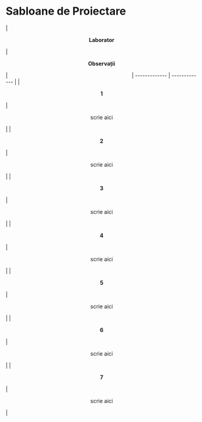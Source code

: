 # Sabloane de Proiectare 

|<p align="center">**Laborator**</p>| <p align="center">**Observații**</p>| &nbsp; &nbsp; &nbsp; &nbsp; &nbsp; &nbsp; &nbsp; &nbsp; &nbsp; &nbsp; &nbsp; &nbsp; &nbsp; &nbsp; &nbsp;&nbsp; &nbsp; &nbsp; &nbsp; &nbsp; &nbsp; &nbsp; &nbsp; &nbsp; &nbsp; &nbsp; &nbsp; &nbsp; &nbsp; &nbsp; &nbsp; &nbsp; &nbsp; &nbsp; &nbsp; &nbsp;&nbsp; &nbsp; &nbsp; &nbsp; &nbsp; &nbsp;
| ------------- | ------------- |
|<p align="center"> **1** </p>  | <p align="center"> scrie aici                                           </p>|
|<p align="center"> **2** </p>  | <p align="center"> scrie aici                                           </p>|
|<p align="center"> **3** </p>  | <p align="center"> scrie aici                                           </p>|
|<p align="center"> **4** </p>  | <p align="center"> scrie aici                                           </p>|
|<p align="center"> **5** </p>  | <p align="center"> scrie aici                                           </p>|
|<p align="center"> **6** </p>  | <p align="center"> scrie aici                                           </p>|
|<p align="center"> **7** </p>  | <p align="center"> scrie aici                                           </p>|

